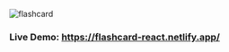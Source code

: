 

![flashcard](https://user-images.githubusercontent.com/63690382/108014741-a85acd00-7036-11eb-865d-95a121ae20aa.PNG)

### Live Demo: https://flashcard-react.netlify.app/

